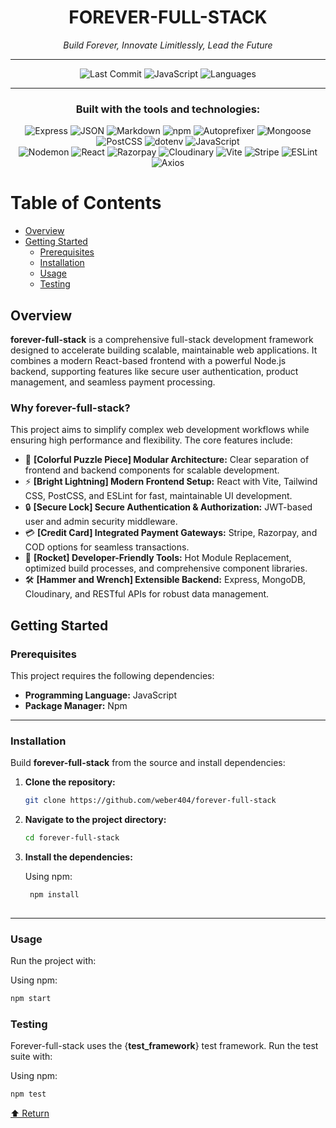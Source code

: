 <div align="center">

<h1>FOREVER-FULL-STACK</h1>

<p><i>Build Forever, Innovate Limitlessly, Lead the Future</i></p>

---

![Last Commit](https://img.shields.io/github/last-commit/weber404/forever-full-stack?color=blue&label=last%20commit)
![JavaScript](https://img.shields.io/badge/javascript-98.6%25-blue)
![Languages](https://img.shields.io/badge/languages-3-blue)

---

<h3>Built with the tools and technologies:</h3>

![Express](https://img.shields.io/badge/Express-black?logo=express&logoColor=white)
![JSON](https://img.shields.io/badge/JSON-black?logo=json&logoColor=white)
![Markdown](https://img.shields.io/badge/Markdown-black?logo=markdown&logoColor=white)
![npm](https://img.shields.io/badge/npm-red?logo=npm&logoColor=white)
![Autoprefixer](https://img.shields.io/badge/Autoprefixer-DD3735?logo=autoprefixer&logoColor=white)
![Mongoose](https://img.shields.io/badge/Mongoose-800000?logo=mongoose&logoColor=white)
![PostCSS](https://img.shields.io/badge/PostCSS-DD3A0A?logo=postcss&logoColor=white)
![dotenv](https://img.shields.io/badge/.ENV-yellow?logo=dotenv&logoColor=black)
![JavaScript](https://img.shields.io/badge/JavaScript-F7DF1E?logo=javascript&logoColor=black)  
![Nodemon](https://img.shields.io/badge/Nodemon-76D04B?logo=nodemon&logoColor=black)
![React](https://img.shields.io/badge/React-61DAFB?logo=react&logoColor=black)
![Razorpay](https://img.shields.io/badge/Razorpay-072366?logo=razorpay&logoColor=white)
![Cloudinary](https://img.shields.io/badge/Cloudinary-3448C5?logo=cloudinary&logoColor=white)
![Vite](https://img.shields.io/badge/Vite-646CFF?logo=vite&logoColor=white)
![Stripe](https://img.shields.io/badge/Stripe-626CD9?logo=stripe&logoColor=white)
![ESLint](https://img.shields.io/badge/ESLint-4B32C3?logo=eslint&logoColor=white)
![Axios](https://img.shields.io/badge/Axios-5A29E4?logo=axios&logoColor=white)

</div>

# Table of Contents

- [Overview](#overview)
- [Getting Started](#getting-started)
  - [Prerequisites](#prerequisites)
  - [Installation](#installation)
  - [Usage](#usage)
  - [Testing](#testing)
 
## Overview

**forever-full-stack** is a comprehensive full-stack development framework designed to accelerate building scalable, maintainable web applications. It combines a modern React-based frontend with a powerful Node.js backend, supporting features like secure user authentication, product management, and seamless payment processing.

### Why forever-full-stack?

This project aims to simplify complex web development workflows while ensuring high performance and flexibility. The core features include:

- 🧩 **[Colorful Puzzle Piece] Modular Architecture:** Clear separation of frontend and backend components for scalable development.
- ⚡ **[Bright Lightning] Modern Frontend Setup:** React with Vite, Tailwind CSS, PostCSS, and ESLint for fast, maintainable UI development.
- 🔒 **[Secure Lock] Secure Authentication & Authorization:** JWT-based user and admin security middleware.
- 💳 **[Credit Card] Integrated Payment Gateways:** Stripe, Razorpay, and COD options for seamless transactions.
- 🚀 **[Rocket] Developer-Friendly Tools:** Hot Module Replacement, optimized build processes, and comprehensive component libraries.
- 🛠️ **[Hammer and Wrench] Extensible Backend:** Express, MongoDB, Cloudinary, and RESTful APIs for robust data management.

## Getting Started

### Prerequisites

This project requires the following dependencies:

- **Programming Language:** JavaScript  
- **Package Manager:** Npm  

---

### Installation

Build **forever-full-stack** from the source and install dependencies:

1. **Clone the repository:**

   ```bash
   git clone https://github.com/weber404/forever-full-stack

2. **Navigate to the project directory:**

   ```bash
   cd forever-full-stack

3. **Install the dependencies:**
 
   Using npm:
   ```bash
    npm install
  
---


### Usage

   Run the project with:

   Using npm:
   ```bash
   npm start
  ```

### Testing

Forever-full-stack uses the {**test_framework**} test framework. Run the test suite with:

Using npm:
```bash
npm test
```

[⬆️ Return](#forever-full-stack)




 

   
      
     




   

   



